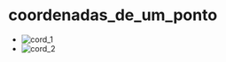 # coordenadas_de_um_ponto

- ![cord_1](https://user-images.githubusercontent.com/82780957/188335335-c263a026-a220-4bac-8593-7ab2ad7bb983.png)
- ![cord_2](https://user-images.githubusercontent.com/82780957/188335345-d8a20540-538f-494b-830b-08e7c70b1d8e.png)
